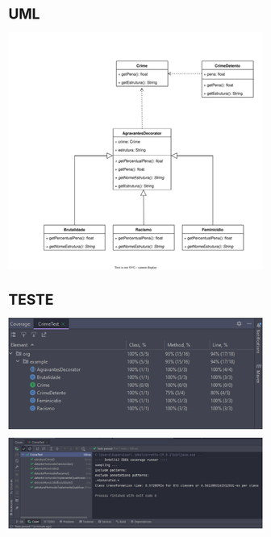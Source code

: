 <h1>UML</h1>

![decorator-uml.svg](decorator-uml.svg)

<h1>TESTE</h1>

![img.png](img.png)

![img_1.png](img_1.png)